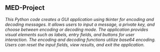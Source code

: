 <h2>MED-Project</h2>
<p><i> This Python code creates a GUI application using tkinter for encoding and decoding messages. It allows users to input a message, a private key, and choose between encoding or decoding mode. The application provides visual elements such as labels, entry fields, and buttons for user interaction. The encoding and decoding functions utilize base64 encoding. Users can reset the input fields, view results, and exit the application.</i></p>
